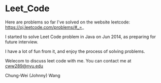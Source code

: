 Leet_Code
=========

Here are problems so far I've solved on the website leetcode: https://oj.leetcode.com/problems/#_=_

I started to solve Leet Code problem in Java on Jun 2014, as preparing for future interview.

I have a lot of fun from it, and enjoy the process of solving problems. 

Welecom to discuss leet code with me. You can contact me at cww289@nyu.edu

Chung-Wei (Johnny) Wang
